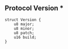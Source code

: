 ## Protocol Version *

```rust,ignore
struct Version {
    u8 major;    
    u8 minor;    
    u8 patch;    
    u16 build;    
}

```
